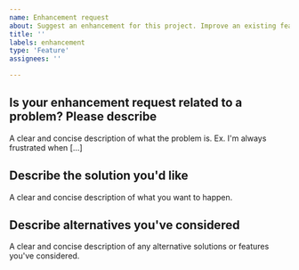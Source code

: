 ```yaml
---
name: Enhancement request
about: Suggest an enhancement for this project. Improve an existing feature.
title: ''
labels: enhancement
type: 'Feature'
assignees: ''

---
```


## Is your enhancement request related to a problem? Please describe

A clear and concise description of what the problem is. Ex. I'm always frustrated when [...]

## Describe the solution you'd like

A clear and concise description of what you want to happen.

## Describe alternatives you've considered

A clear and concise description of any alternative solutions or features you've considered.
